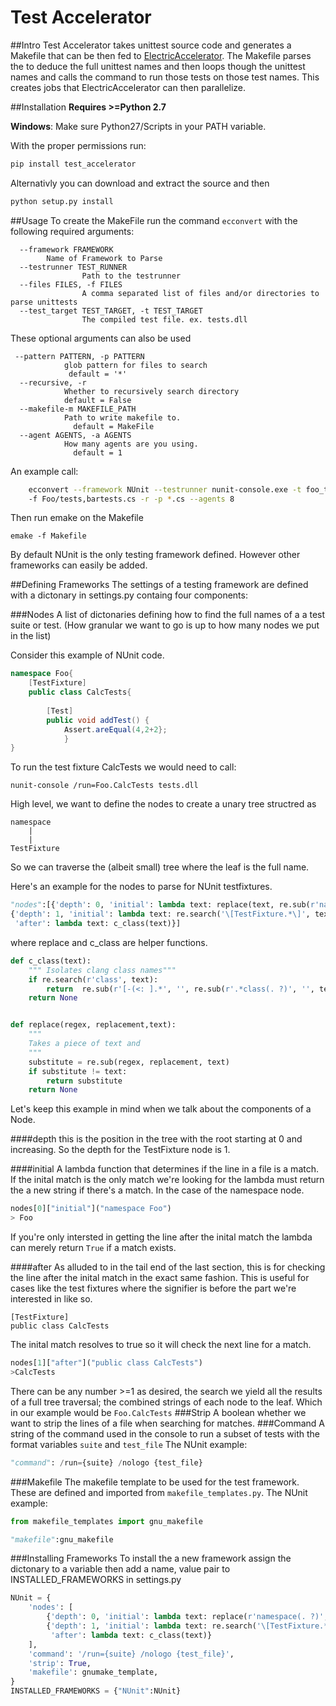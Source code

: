 # Test Accelerator


##Intro
Test Accelerator takes unittest source code and generates a Makefile that can be then fed to [ElectricAccelerator](http://electric-cloud.com/products/electricaccelerator/). The Makefile parses the to deduce the full unittest names and then loops though the unittest names and calls  the command to run those tests on those test names. This creates jobs that ElectricAccelerator can then parallelize.

##Installation
**Requires >=Python 2.7** 

**Windows**: Make sure Python27/Scripts in your PATH variable.

With the proper permissions run:
```bash
pip install test_accelerator
```

Alternativly you can download and extract the source and then
```bash
python setup.py install
```

 
##Usage
To create the MakeFile run the command  ```ecconvert``` with the following
required arguments:
```
  --framework FRAMEWORK				
  		Name of Framework to Parse
  --testrunner TEST_RUNNER			 
  				Path to the testrunner
  --files FILES, -f FILES			  
  				A comma separated list of files and/or directories to parse unittests
  --test_target TEST_TARGET, -t TEST_TARGET  	
  				The compiled test file. ex. tests.dll
```
These optional arguments can also be used
```
 --pattern PATTERN, -p PATTERN
 			glob pattern for files to search
             default = '*'
  --recursive, -r       
  			Whether to recursively search directory
  			default = False
  --makefile-m MAKEFILE_PATH
  			Path to write makefile to.
              default = MakeFile
  --agent AGENTS, -a AGENTS
  			How many agents are you using.
              default = 1

```
An example call:
```bash   
    ecconvert --framework NUnit --testrunner nunit-console.exe -t foo_tests.dll 
    -f Foo/tests,bartests.cs -r -p *.cs --agents 8
```
Then run emake on the Makefile
```
emake -f Makefile
```

By default NUnit is the only testing framework defined. However other frameworks can easily be added.

##Defining Frameworks
The settings of a testing framework are defined with a dictonary in settings.py  containg four components:


###Nodes
A list of dictonaries defining how to find the full names of a a test suite or test. (How granular we want to go is up to how many nodes we put in the list)

Consider this example of NUnit code.
```cs
namespace Foo{
	[TestFixture]
	public class CalcTests{
    
    	[Test]
        public void addTest() {
        	Assert.areEqual(4,2+2};
            }
}

```
To run the test fixture CalcTests we would need to call:
```
nunit-console /run=Foo.CalcTests tests.dll 
``` 

High level, we want to define the nodes to create a unary tree structred as
```
namespace
	|
    |
TestFixture
```
So we can traverse the (albeit small) tree where the leaf is the full name.

Here's an example for the nodes to parse for NUnit testfixtures.

```python
"nodes":[{'depth': 0, 'initial': lambda text: replace(text, re.sub(r'namespace(. ?)', '', text))}
{'depth': 1, 'initial': lambda text: re.search('\[TestFixture.*\]', text),
 'after': lambda text: c_class(text)}]
```
where replace and c_class are helper functions.
```python
def c_class(text):
	""" Isolates clang class names"""
    if re.search(r'class', text):
        return  re.sub(r'[-(<: ].*', '', re.sub(r'.*class(. ?)', '', text))
    return None


def replace(regex, replacement,text):
    """
    Takes a piece of text and 
    """
    substitute = re.sub(regex, replacement, text)
    if substitute != text:
        return substitute
    return None


```

Let's keep this example in mind when we talk about the components of a Node.


####depth
this is the position in the tree with the root starting at 0 and increasing.
So the depth for the TestFixture node is 1.

####initial
A lambda function that determines if the line in a file is a match. 
If the inital match is the only match we're looking for the lambda must 
return the a new string if there's a match.
In the case of the namespace node.
```python
nodes[0]["initial"]("namespace Foo")
> Foo
```
If you're only intersted in getting the line after the inital match
the lambda can merely return ``True`` if a match exists.

####after
As alluded to in the tail end of the last section, this is for checking the line after the inital match in the exact same fashion.
This is useful for cases like the test fixtures where the signifier is before the part we're interested in like so.
```
[TestFixture]
public class CalcTests
```
The inital match resolves to true so it will check the next line for a match.
```python
nodes[1]["after"]("public class CalcTests")
>CalcTests
```

There can be any number >=1 as desired, the search we yield all the results of a full tree traversal; the combined strings of each node to the leaf.
Which in our example would be ```Foo.CalcTests```
###Strip
A boolean whether we want to strip the lines of a file when searching for matches.
###Command
A string of the command used in the console to run a subset of tests with 
the format variables ```suite``` and ```test_file```
The NUnit example:
```python
"command": /run={suite} /nologo {test_file}
```
###Makefile
The makefile template to be used for the test framework. These are defined and imported from ``makefile_templates.py``. The NUnit example:
```python
from makefile_templates import gnu_makefile

"makefile":gnu_makefile
```
###Installing Frameworks
To install the a new framework assign the dictonary to a variable then add a name, value pair to INSTALLED_FRAMEWORKS in settings.py
```python
NUnit = {
    'nodes': [
        {'depth': 0, 'initial': lambda text: replace(r'namespace(. ?)', '',text)},
        {'depth': 1, 'initial': lambda text: re.search('\[TestFixture.*\]', text),
         'after': lambda text: c_class(text)}
    ],
    'command': '/run={suite} /nologo {test_file}',
    'strip': True,
    'makefile': gnumake_template,
}
INSTALLED_FRAMEWORKS = {"NUnit":NUnit}

```

